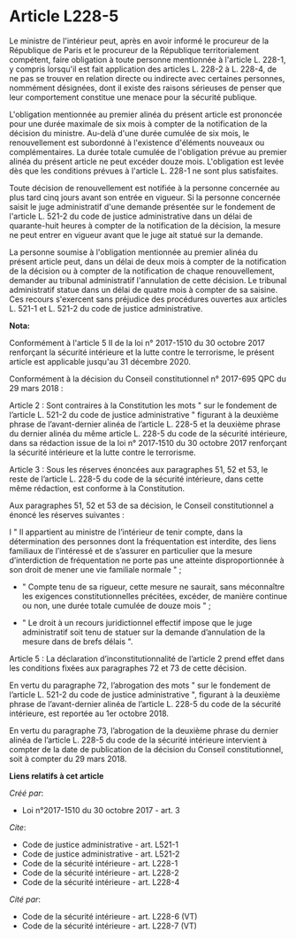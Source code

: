 # Article L228-5

Le ministre de l'intérieur peut, après en avoir informé le procureur de la République de Paris et le procureur de la
République territorialement compétent, faire obligation à toute personne mentionnée à l'article L. 228-1, y compris lorsqu'il
est fait application des articles L. 228-2 à L. 228-4, de ne pas se trouver en relation directe ou indirecte avec certaines
personnes, nommément désignées, dont il existe des raisons sérieuses de penser que leur comportement constitue une menace
pour la sécurité publique. 

L'obligation mentionnée au premier alinéa du présent article est prononcée pour une durée maximale de six mois à compter de
la notification de la décision du ministre. Au-delà d'une durée cumulée de six mois, le renouvellement est subordonné à
l'existence d'éléments nouveaux ou complémentaires. La durée totale cumulée de l'obligation prévue au premier alinéa du
présent article ne peut excéder douze mois. L'obligation est levée dès que les conditions prévues à l'article L. 228-1 ne
sont plus satisfaites. 

Toute décision de renouvellement est notifiée à la personne concernée au plus tard cinq jours avant son entrée en vigueur. Si
la personne concernée saisit le juge administratif d'une demande présentée sur le fondement de l'article L. 521-2 du code de
justice administrative dans un délai de quarante-huit heures à compter de la notification de la décision, la mesure ne peut
entrer en vigueur avant que le juge ait statué sur la demande. 

La personne soumise à l'obligation mentionnée au premier alinéa du présent article peut, dans un délai de deux mois à compter
de la notification de la décision ou à compter de la notification de chaque renouvellement, demander au tribunal
administratif l'annulation de cette décision. Le tribunal administratif statue dans un délai de quatre mois à compter de sa
saisine. Ces recours s'exercent sans préjudice des procédures ouvertes aux articles L. 521-1 et L. 521-2 du code de justice
administrative.

**Nota:**

Conformément à l'article 5 II de la loi n° 2017-1510 du 30 octobre 2017 renforçant la sécurité intérieure et la lutte contre
le terrorisme, le présent article est applicable jusqu'au 31 décembre 2020.

Conformément à la décision du Conseil constitutionnel n° 2017-695 QPC du 29 mars 2018 :

Article 2 : Sont contraires à la Constitution les mots " sur le fondement de l’article L. 521-2 du code de justice
administrative " figurant à la deuxième phrase de l’avant-dernier alinéa de l’article L. 228-5 et la deuxième phrase du
dernier alinéa du même article L. 228-5 du code de la sécurité intérieure, dans sa rédaction issue de la loi n° 2017‑1510 du
30 octobre 2017 renforçant la sécurité intérieure et la lutte contre le terrorisme.

Article 3 : Sous les réserves énoncées aux paragraphes 51, 52 et 53, le reste de l’article L. 228-5 du code de la sécurité
intérieure, dans cette même rédaction, est conforme à la Constitution.

Aux paragraphes 51, 52 et 53 de sa décision, le Conseil constitutionnel a énoncé les réserves suivantes :

I " Il appartient au ministre de l’intérieur de tenir compte, dans la détermination des personnes dont la fréquentation est
interdite, des liens familiaux de l’intéressé et de s’assurer en particulier que la mesure d’interdiction de fréquentation ne
porte pas une atteinte disproportionnée à son droit de mener une vie familiale normale " ;

- " Compte tenu de sa rigueur, cette mesure ne saurait, sans méconnaître les exigences constitutionnelles précitées, excéder,
de manière continue ou non, une durée totale cumulée de douze mois " ;

- " Le droit à un recours juridictionnel effectif impose que le juge administratif soit tenu de statuer sur la demande
d’annulation de la mesure dans de brefs délais ".

Article 5 : La déclaration d’inconstitutionnalité de l’article 2 prend effet dans les conditions fixées aux paragraphes 72 et
73 de cette décision.

En vertu du paragraphe 72, l’abrogation des mots " sur le fondement de l’article L. 521-2 du code de justice administrative
", figurant à la deuxième phrase de l’avant-dernier alinéa de l’article L. 228-5 du code de la sécurité intérieure, est
reportée au 1er octobre 2018.

En vertu du paragraphe 73, l’abrogation de la deuxième phrase du dernier alinéa de l’article L. 228-5 du code de la sécurité
intérieure intervient à compter de la date de publication de la décision du Conseil constitutionnel, soit à compter du 29
mars 2018.

**Liens relatifs à cet article**

_Créé par_:

  - Loi n°2017-1510 du 30 octobre 2017 - art. 3

_Cite_:

  - Code de justice administrative - art. L521-1
  - Code de justice administrative - art. L521-2
  - Code de la sécurité intérieure - art. L228-1
  - Code de la sécurité intérieure - art. L228-2
  - Code de la sécurité intérieure - art. L228-4

_Cité par_:

  - Code de la sécurité intérieure - art. L228-6 (VT)
  - Code de la sécurité intérieure - art. L228-7 (VT)

